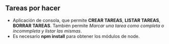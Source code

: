 ## Tareas por hacer

- Aplicación de consola, que permite **CREAR TAREAS**, **LISTAR TAREAS**, **BORRAR TAREAS**. También permite _Marcar una tarea como completa o incommpleta y listar las mismas_.
- Es necesario **npm install** para obtener los módulos de node.
